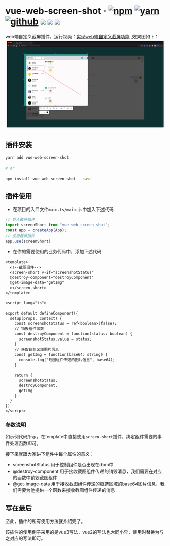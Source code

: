 # vue-web-screen-shot · [![npm](https://img.shields.io/badge/npm-v1.0.1-2081C1)](https://www.npmjs.com/package/vue-web-screen-shot) [![yarn](https://img.shields.io/badge/yarn-v1.0.1-F37E42)](https://yarnpkg.com/package/vue-web-screen-shot) [![github](https://img.shields.io/badge/GitHub-depositary-9A9A9A)](https://github.com/likaia/screen-shot) [![](https://img.shields.io/github/issues/likaia/web-screen-shot)](https://github.com/likaia/screen-shot/issues) [![](	https://img.shields.io/github/forks/likaia/web-screen-shot)](https://github.com/likaia/screen-shot/network/members) [![](	https://img.shields.io/github/stars/likaia/web-screen-shot)](https://github.com/likaia/screen-shot/stargazers)
web端自定义截屏插件，运行视频：[实现web端自定义截屏功能](https://www.bilibili.com/video/BV1Ey4y127cV) ,效果图如下：![截屏效果图](result.jpg)

## 插件安装
```bash
yarn add vue-web-screen-shot

# or

npm install vue-web-screen-shot --save
```

## 插件使用

* 在项目的入口文件`main.ts/main.js`中加入下述代码
```javascript
// 导入截屏插件
import screenShort from "vue-web-screen-shot";
const app = createApp(App);
// 使用截屏插件
app.use(screenShort)
```
* 在你的需要使用的业务代码中，添加下述代码
```vue
<template>
  <!--截图组件-->
  <screen-short v-if="screenshotStatus"
  @destroy-component="destroyComponent"
  @get-image-data="getImg"
  ></screen-short>
</template>

<script lang="ts">

export default defineComponent({
  setup(props, context) {
    const screenshotStatus = ref<boolean>(false);
    // 销毁组件函数
    const destroyComponent = function(status: boolean) {
      screenshotStatus.value = status;
    }
    // 获取裁剪区域图片信息
    const getImg = function(base64: string) {
      console.log("截图组件传递的图片信息", base64);
    }
    
    return {
      screenshotStatus,
      destroyComponent,
      getImg
    }
  }
})
</script>
```
### 参数说明
如示例代码所示，在template中直接使用`screen-short`插件，绑定组件需要的事件处理函数即可。

接下来就跟大家讲下组件中每个属性的意义：
* screenshotStatus 用于控制组件是否出现在dom中
* @destroy-component 用于接收截图组件传递的销毁消息，我们需要在对应的函数中销毁截图组件
* @get-image-data 用于接收截图组件传递的框选区域的base64图片信息，我们需要为他提供一个函数来接收截图组件传递的消息

## 写在最后
至此，插件的所有使用方法就介绍完了。

该插件的使用例子采用的是vue3写法，vue2的写法也大同小异，使用时替换为与之对应的写法即可。
